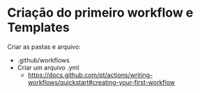 # Criação do primeiro workflow e Templates

Criar as pastas e arquivo:
- .github/workflows
- Criar um arquivo .yml
    - https://docs.github.com/pt/actions/writing-workflows/quickstart#creating-your-first-workflow

